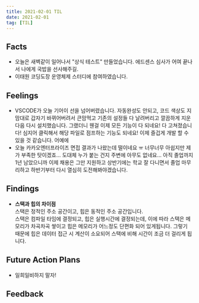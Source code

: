 ```yaml
---
title: 2021-02-01 TIL
date: 2021-02-01
tag: [TIL]
---
```


## Facts

- 오늘은 새벽같이 일어나서 "상식 테스트" 만들었습니다. 에드센스 심사가 어여 끝나서 나에게 국밥을 선사해주길.
- 이태원 코딩도장 운영체제 스터디에 참여하였습니다.

## Feelings

- VSCODE가 오늘 기어이 선을 넘어버렸습니다. 자동완성도 안되고, 코드 색상도 지맘대로 갑자기 바뀌어버려서 큰맘먹고 기존의 설정들 다 날려버리고 깔끔하게 지운 다음 다시 설치했습니다. 그랬더니 웬걸 이제 모든 기능이 다 되네요! 다 고쳐졌습니다! 심지어 클릭해서 해당 파일로 점프하는 기능도 되네요! 이제 즐겁게 개발 할 수 있을 것 같습니다. 어예에
- 오늘 카카오엔터프라이즈 면접 결과가 나왔는데 떨이네요 ㅠ 너무너무 아쉽지만 제가 부족한 탓이겠죠... 도대체 누가 붙는 건지 주변에 아무도 없네요... 아직 졸업까지 1년 남았으니까 이제 채용은 그만 지원하고 상반기에는 학교 잘 다니면서 졸업 마무리하고 하반기부터 다시 열심히 도전해봐야겠습니다.

## Findings

- **스택과 힙의 차이점**  
  스택은 정적인 주소 공간이고, 힙은 동적인 주소 공간입니다.  
  스택은 컴파일 타임에 결정되고, 힙은 실행시간에 결정되는데, 이에 따라 스택은 메모리가 차곡차곡 쌓이고 힙은 메모리가 어느정도 단편화 되어 있게됩니다. 그렇기 때문에 힙은 데이터 접근 시 계산이 소요되어 스택에 비해 시간이 조금 더 걸리게 됩니다.

## Future Action Plans

- 일희일비하지 말자!

## Feedback

